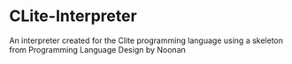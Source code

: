 # CLite-Interpreter
An interpreter created for the Clite programming language using a skeleton from Programming Language Design by Noonan 
